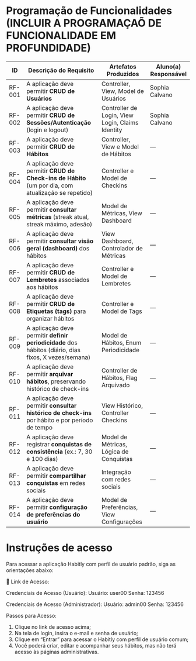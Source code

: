 # Programação de Funcionalidades (INCLUIR A PROGRAMAÇAÕ DE FUNCIONALIDADE EM PROFUNDIDADE)

| ID     | Descrição do Requisito                                                                               | Artefatos Produzidos                             | Aluno(a) Responsável |
| ------ | ---------------------------------------------------------------------------------------------------- | ------------------------------------------------ | -------------------- |
| RF-001 | A aplicação deve permitir **CRUD de Usuários**                                                       | Controller, View, Model de Usuários              | Sophia Calvano       |
| RF-002 | A aplicação deve permitir **CRUD de Sessões/Autenticação** (login e logout)                          | Controller de Login, View Login, Claims Identity | Sophia Calvano       |
| RF-003 | A aplicação deve permitir **CRUD de Hábitos**                                                        | Controller, View e Model de Hábitos              | —                    |
| RF-004 | A aplicação deve permitir **CRUD de Check-ins de Hábito** (um por dia, com atualização se repetido)  | Controller e Model de Checkins                   | —                    |
| RF-005 | A aplicação deve permitir **consultar métricas** (streak atual, streak máximo, adesão)               | Model de Métricas, View Dashboard                | —                    |
| RF-006 | A aplicação deve permitir **consultar visão geral (dashboard)** dos hábitos                          | View Dashboard, Controlador de Métricas          | —                    |
| RF-007 | A aplicação deve permitir **CRUD de Lembretes** associados aos hábitos                               | Controller e Model de Lembretes                  | —                    |
| RF-008 | A aplicação deve permitir **CRUD de Etiquetas (tags)** para organizar hábitos                        | Controller e Model de Tags                       | —                    |
| RF-009 | A aplicação deve permitir **definir periodicidade** dos hábitos (diário, dias fixos, X vezes/semana) | Model de Hábitos, Enum Periodicidade             | —                    |
| RF-010 | A aplicação deve permitir **arquivar hábitos**, preservando histórico de check-ins                   | Controller de Hábitos, Flag Arquivado            | —                    |
| RF-011 | A aplicação deve permitir **consultar histórico de check-ins** por hábito e por período de tempo     | View Histórico, Controller Checkins              | —                    |
| RF-012 | A aplicação deve registrar **conquistas de consistência** (ex.: 7, 30 e 100 dias)                    | Model de Métricas, Lógica de Conquistas          | —                    |
| RF-013 | A aplicação deve permitir **compartilhar conquistas** em redes sociais                               | Integração com redes sociais                     | —                    |
| RF-014 | A aplicação deve permitir **configuração de preferências do usuário**                                | Model de Preferências, View Configurações        | —                    |


# Instruções de acesso
Para acessar a aplicação Habitly com perfil de usuário padrão, siga as orientações abaixo:

🔗 Link de Acesso:

Credenciais de Acesso (Usuário):
Usuário: user00
Senha: 123456

Credenciais de Acesso (Administrador):
Usuário: admin00
Senha: 123456

Passos para Acesso:
1. Clique no link de acesso acima;
2. Na tela de login, insira o e-mail e senha de usuário;
3. Clique em “Entrar” para acessar o Habitly com perfil de usuário comum;
4. Você poderá criar, editar e acompanhar seus hábitos, mas não terá acesso às páginas administrativas.
